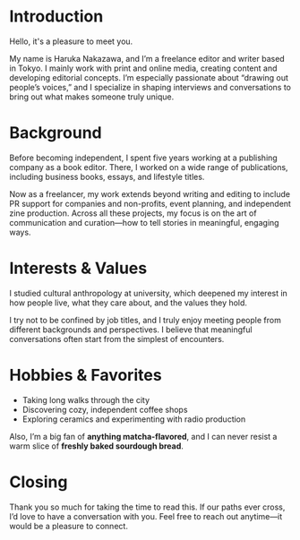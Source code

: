 # Introduction

Hello, it's a pleasure to meet you.

My name is Haruka Nakazawa, and I’m a freelance editor and writer based in Tokyo.
I mainly work with print and online media, creating content and developing editorial concepts.
I’m especially passionate about “drawing out people’s voices,” and I specialize in shaping interviews and conversations to bring out what makes someone truly unique.

# Background

Before becoming independent, I spent five years working at a publishing company as a book editor.
There, I worked on a wide range of publications, including business books, essays, and lifestyle titles.

Now as a freelancer, my work extends beyond writing and editing to include PR support for companies and non-profits, event planning, and independent zine production.
Across all these projects, my focus is on the art of communication and curation—how to tell stories in meaningful, engaging ways.

# Interests & Values

I studied cultural anthropology at university, which deepened my interest in how people live, what they care about, and the values they hold.

I try not to be confined by job titles, and I truly enjoy meeting people from different backgrounds and perspectives.
I believe that meaningful conversations often start from the simplest of encounters.

# Hobbies & Favorites

- Taking long walks through the city
- Discovering cozy, independent coffee shops
- Exploring ceramics and experimenting with radio production

Also, I’m a big fan of **anything matcha-flavored**, and I can never resist a warm slice of **freshly baked sourdough bread**.

# Closing

Thank you so much for taking the time to read this.
If our paths ever cross, I’d love to have a conversation with you.
Feel free to reach out anytime—it would be a pleasure to connect.
